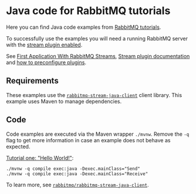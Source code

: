 # Java code for RabbitMQ tutorials

Here you can find Java code examples from [RabbitMQ tutorials](https://www.rabbitmq.com/getstarted.html).

To successfully use the examples you will need a running RabbitMQ server with the [stream plugin enabled](https://www.rabbitmq.com/docs/stream#enabling-plugin).

See [First Application With RabbitMQ Streams](https://www.rabbitmq.com/blog/2021/07/19/rabbitmq-streams-first-application), [Stream plugin documentation](https://www.rabbitmq.com/docs/stream) and [how to preconfigure plugins](https://www.rabbitmq.com/docs/plugins#enabled-plugins-file).

## Requirements

These examples use the [`rabbitmq-stream-java-client`](https://github.com/rabbitmq/rabbitmq-stream-java-client) client library.
This example uses Maven to manage dependencies.

## Code

Code examples are executed via the Maven wrapper `./mvnw`.
Remove the `-q` flag to get more information in case an example does not behave as expected.

[Tutorial one: "Hello World!"](https://www.rabbitmq.com/tutorials/tutorial-one-java-stream.html):

```
./mvnw -q compile exec:java -Dexec.mainClass="Send"
./mvnw -q compile exec:java -Dexec.mainClass="Receive"
```

To learn more, see [`rabbitmq/rabbitmq-stream-java-client`](https://github.com/rabbitmq/rabbitmq-stream-java-client).
